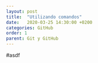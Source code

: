 ```yaml
---
layout: post
title:  "Utilizando comandos"
date:   2020-03-25 14:30:00 +0200
categories: GitHub
order: 1
parent: Git y GitHub
---
```


#asdf
